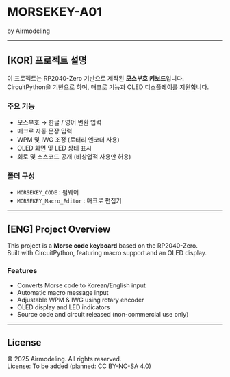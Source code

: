 # MORSEKEY-A01  
by Airmodeling  

---

## [KOR] 프로젝트 설명
이 프로젝트는 RP2040-Zero 기반으로 제작된 **모스부호 키보드**입니다.  
CircuitPython을 기반으로 하며, 매크로 기능과 OLED 디스플레이를 지원합니다.

### 주요 기능
- 모스부호 → 한글 / 영어 변환 입력  
- 매크로 자동 문장 입력  
- WPM 및 IWG 조정 (로터리 엔코더 사용)  
- OLED 화면 및 LED 상태 표시  
- 회로 및 소스코드 공개 (비상업적 사용만 허용)

### 폴더 구성
- `MORSEKEY_CODE` : 펌웨어  
- `MORSEKEY_Macro_Editor` : 매크로 편집기

---

## [ENG] Project Overview
This project is a **Morse code keyboard** based on the RP2040-Zero.  
Built with CircuitPython, featuring macro support and an OLED display.

### Features
- Converts Morse code to Korean/English input  
- Automatic macro message input  
- Adjustable WPM & IWG using rotary encoder  
- OLED display and LED indicators  
- Source code and circuit released (non-commercial use only)

---

## License
© 2025 Airmodeling. All rights reserved.  
License: To be added (planned: CC BY-NC-SA 4.0)
